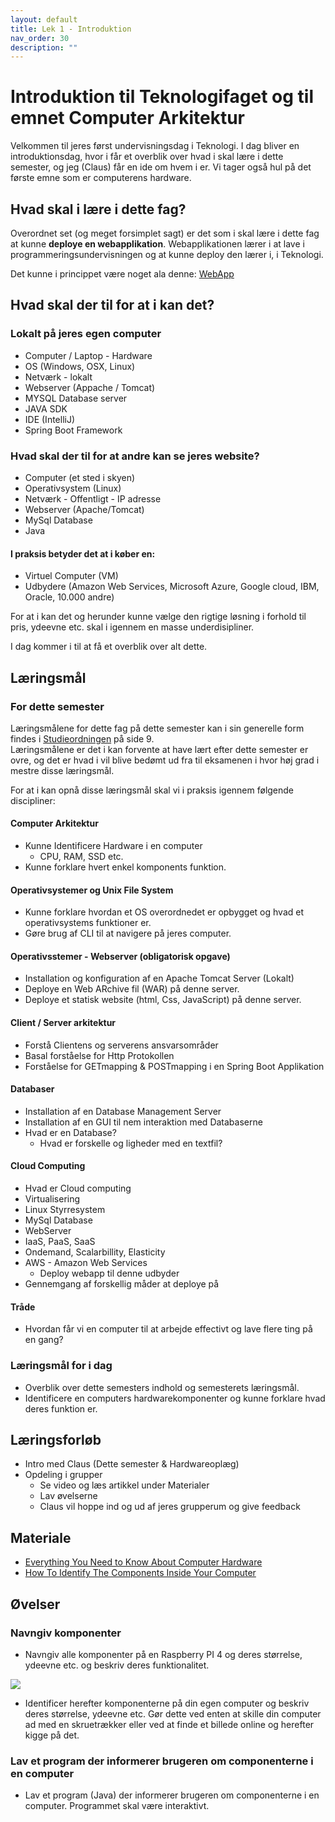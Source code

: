 ```yaml
---
layout: default
title: Lek 1 - Introduktion
nav_order: 30
description: ""
---
```


# Introduktion til Teknologifaget og til emnet Computer Arkitektur 
Velkommen til jeres først undervisningsdag i Teknologi. I dag bliver en introduktionsdag, hvor i får et overblik over hvad i skal lære i dette semester, og jeg (Claus) får en ide om hvem i er. Vi tager også hul på det første emne som er computerens hardware.

## Hvad skal i lære i dette fag?
Overordnet set (og meget forsimplet sagt) er det som i skal lære i dette fag at kunne **deploye en webapplikation**. Webapplikationen lærer i at lave i programmeringsundervisningen og at kunne deploy den lærer i, i Teknologi.

Det kunne i princippet være noget ala denne: [WebApp](https://moviesfrontandback.herokuapp.com/#/movies)

## Hvad skal der til for at i kan det?

### Lokalt på jeres egen computer
* Computer / Laptop - Hardware
* OS (Windows, OSX, Linux)
* Netværk - lokalt
* Webserver (Appache / Tomcat)
* MYSQL Database server
* JAVA SDK
* IDE (IntelliJ)
* Spring Boot Framework

### Hvad skal der til for at andre kan se jeres website?
* Computer (et sted i skyen)
* Operativsystem (Linux)
* Netværk - Offentligt - IP adresse
* Webserver (Apache/Tomcat)
* MySql Database
* Java

#### I praksis betyder det at i køber en:
* Virtuel Computer (VM)
* Udbydere (Amazon Web Services, Microsoft Azure, Google cloud, IBM, Oracle, 10.000 andre)

For at i kan det og herunder kunne vælge den rigtige løsning i forhold til pris, ydeevne etc. skal i igennem en masse underdisipliner.

I dag kommer i til at få et overblik over alt dette.    
 
## Læringsmål

### For dette semester
Læringsmålene for dette fag på dette semester kan i sin generelle form findes i [Studieordningen](https://kea.dk/images/DA/Files/Uddannelser/Studieordninger/STO-Datamatiker-2019-december.pdf) på side 9.    
Læringsmålene er det i kan forvente at have lært efter dette semester er ovre, og det er hvad i vil blive bedømt ud fra til eksamenen i hvor høj grad i mestre disse læringsmål.

For at i kan opnå disse læringsmål skal vi i praksis igennem følgende discipliner:
#### Computer Arkitektur
* Kunne Identificere Hardware i en computer
	* CPU, RAM, SSD etc.
* Kunne forklare hvert enkel komponents funktion.

#### Operativsystemer og Unix File System
* Kunne forklare hvordan et OS overordnedet er opbygget og hvad et operativsystems funktioner er.
* Gøre brug af CLI til at navigere på jeres computer.

#### Operativsstemer - Webserver (obligatorisk opgave)
* Installation og konfiguration af en Apache Tomcat Server (Lokalt)
* Deploye en Web ARchive fil (WAR) på denne server.
* Deploye et statisk website (html, Css, JavaScript) på denne server.

#### Client / Server arkitektur
* Forstå Clientens og serverens ansvarsområder
* Basal forståelse for Http Protokollen
* Forståelse for GETmapping & POSTmapping i en Spring Boot Applikation

#### Databaser
* Installation af en Database Management Server
* Installation af en GUI til nem interaktion med Databaserne
* Hvad er en Database?
	* Hvad er forskelle og ligheder med en textfil?

#### Cloud Computing
* Hvad er Cloud computing
* Virtualisering
* Linux Styrresystem
* MySql Database
* WebServer
* IaaS, PaaS, SaaS
* Ondemand, Scalarbillity, Elasticity
* AWS - Amazon Web Services
	* Deploy webapp til denne udbyder
* Gennemgang af forskellig måder at deploye på

#### Tråde
* Hvordan får vi en computer til at arbejde effectivt og lave flere ting på en gang?

### Læringsmål for i dag
* Overblik over dette semesters indhold  og semesterets læringsmål.
* Identificere en computers hardwarekomponenter og kunne forklare hvad deres funktion er.
 
## Læringsforløb
* Intro med Claus (Dette semester & Hardwareoplæg)
* Opdeling i grupper
	* Se video og læs artikkel under Materialer
	* Lav øvelserne
	* Claus vil hoppe ind og ud af jeres grupperum og give feedback

## Materiale
* [Everything You Need to Know About Computer Hardware](https://www.lifewire.com/computer-hardware-2625895)
* [How To Identify The Components Inside Your Computer](https://www.youtube.com/watch?v=yRmPTbGBqVI)

## Øvelser

### Navngiv komponenter
* Navngiv alle komponenter på en Raspberry PI 4 og deres størrelse, ydeevne etc. og beskriv deres funktionalitet.    

![](img/RPI4-MODBP-1GB_DSL.png) 

* Identificer herefter komponenterne på din egen computer og beskriv deres størrelse, ydeevne etc.  Gør dette ved enten at skille din computer ad med en skruetrækker eller ved at finde et billede online og herefter kigge på det. 

### Lav et program der informerer brugeren om componenterne i en computer 
* Lav et program (Java) der informerer brugeren om componenterne i en computer. Programmet skal være interaktivt.

